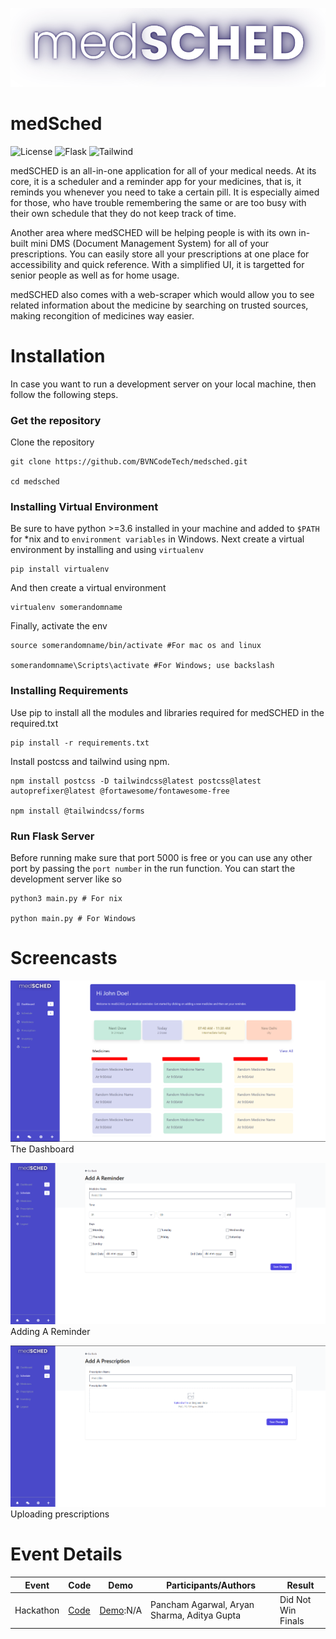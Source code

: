 ![Logo](docs/logo.png)

# medSched


![License](https://img.shields.io/badge/license-MIT-green)
![Flask](https://img.shields.io/badge/Flask-2.0.1-blue)
![Tailwind](https://img.shields.io/badge/tailwind-2.2.6-blueviolet)

medSCHED is an all-in-one application for all of your medical needs. At its core, it is a scheduler and a reminder app for your medicines, that is, it reminds you whenever you need to take a certain pill. It is especially aimed for those, who have trouble remembering the same or are too busy with their own schedule that they do not keep track of time. 

Another area where medSCHED will be helping people is with its own in-built mini DMS (Document Management System) for all of your prescriptions. You can easily store all your prescriptions at one place for accessibility and quick reference. With a simplified UI, it is targetted for senior people as well as for home usage.

medSCHED also comes with a web-scraper which would allow you to see related information about the medicine by searching on trusted sources, making recongition of medicines way easier.

# Installation

In case you want to run a development server on your local machine, then follow the following steps.

### Get the repository

Clone the repository

```
git clone https://github.com/BVNCodeTech/medsched.git

cd medsched
```

### Installing Virtual Environment

Be sure to have python >=3.6 installed in your machine and added to `$PATH` for *nix and to `environment variables` in Windows. Next create a virtual environment by installing and using `virtualenv`

```
pip install virtualenv
```

And then create a virtual environment

```
virtualenv somerandomname
```

Finally, activate the env

```
source somerandomname/bin/activate #For mac os and linux

somerandomname\Scripts\activate #For Windows; use backslash
```

### Installing Requirements

Use pip to install all the modules and libraries required for medSCHED in the required.txt

```
pip install -r requirements.txt
```

Install postcss and tailwind using npm.
```
npm install postcss -D tailwindcss@latest postcss@latest autoprefixer@latest @fortawesome/fontawesome-free

npm install @tailwindcss/forms
```

### Run Flask Server

Before running make sure that port 5000 is free or you can use any other port by passing the `port number` in the run function. You can start the development server like so

```
python3 main.py # For nix

python main.py # For Windows
```

# Screencasts

![screencast1](docs/screencast.png)
The Dashboard

![screencast2](docs/screencast_2.png)
Adding A Reminder

![screencast3](docs/screencast_3.png)
Uploading prescriptions

# Event Details

| Event | Code | Demo | Participants/Authors | Result |
| --- | --- | --- | --- | -- |
| Hackathon  | [Code](https://github.com/BVNCodeTech/medsched/) | [Demo](#):N/A | Pancham Agarwal, Aryan Sharma, Aditya Gupta | Did Not Win Finals |
